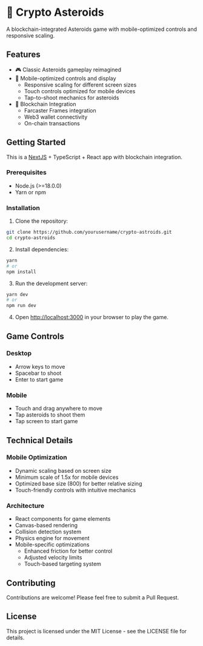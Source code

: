 # 🚀 Crypto Asteroids

A blockchain-integrated Asteroids game with mobile-optimized controls and responsive scaling.

## Features

- 🎮 Classic Asteroids gameplay reimagined
- 📱 Mobile-optimized controls and display
  - Responsive scaling for different screen sizes
  - Touch controls optimized for mobile devices
  - Tap-to-shoot mechanics for asteroids
- 🔗 Blockchain Integration
  - Farcaster Frames integration
  - Web3 wallet connectivity
  - On-chain transactions

## Getting Started

This is a [NextJS](https://nextjs.org/) + TypeScript + React app with blockchain integration.

### Prerequisites

- Node.js (>=18.0.0)
- Yarn or npm

### Installation

1. Clone the repository:
```bash
git clone https://github.com/yourusername/crypto-astroids.git
cd crypto-astroids
```

2. Install dependencies:
```bash
yarn
# or
npm install
```

3. Run the development server:
```bash
yarn dev
# or
npm run dev
```

4. Open [http://localhost:3000](http://localhost:3000) in your browser to play the game.

## Game Controls

### Desktop
- Arrow keys to move
- Spacebar to shoot
- Enter to start game

### Mobile
- Touch and drag anywhere to move
- Tap asteroids to shoot them
- Tap screen to start game

## Technical Details

### Mobile Optimization
- Dynamic scaling based on screen size
- Minimum scale of 1.5x for mobile devices
- Optimized base size (800) for better relative sizing
- Touch-friendly controls with intuitive mechanics

### Architecture
- React components for game elements
- Canvas-based rendering
- Collision detection system
- Physics engine for movement
- Mobile-specific optimizations
  - Enhanced friction for better control
  - Adjusted velocity limits
  - Touch-based targeting system

## Contributing

Contributions are welcome! Please feel free to submit a Pull Request.

## License

This project is licensed under the MIT License - see the LICENSE file for details.
